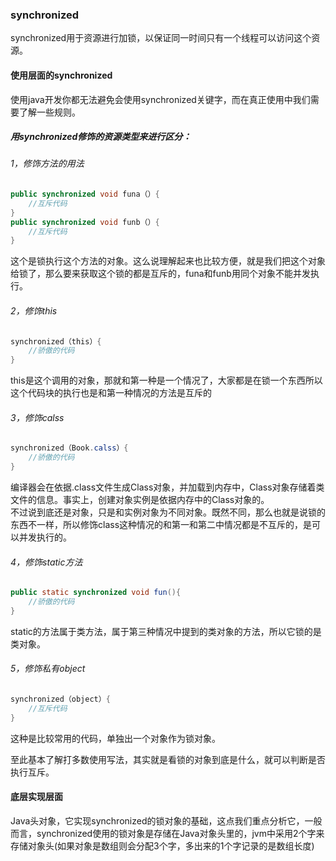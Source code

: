 ### synchronized  
synchronized用于资源进行加锁，以保证同一时间只有一个线程可以访问这个资源。

#### 使用层面的synchronized
使用java开发你都无法避免会使用synchronized关键字，而在真正使用中我们需要了解一些规则。  

##### 用synchronized修饰的资源类型来进行区分：
###### 1，修饰方法的用法
```JAVA
public synchronized void funa（）{
    //互斥代码
}
public synchronized void funb（）{
    //互斥代码
}
```
这个是锁执行这个方法的对象。这么说理解起来也比较方便，就是我们把这个对象给锁了，那么要来获取这个锁的都是互斥的，funa和funb用同个对象不能并发执行。

###### 2，修饰this
```JAVA
synchronized（this）{
    //骄傲的代码
}
```
this是这个调用的对象，那就和第一种是一个情况了，大家都是在锁一个东西所以这个代码块的执行也是和第一种情况的方法是互斥的

###### 3，修饰calss
```JAVA
synchronized（Book.calss）{
    //骄傲的代码
}
```
编译器会在依据.class文件生成Class对象，并加载到内存中，Class对象存储着类文件的信息。事实上，创建对象实例是依据内存中的Class对象的。  
不过说到底还是对象，只是和实例对象为不同对象。既然不同，那么也就是说锁的东西不一样，所以修饰class这种情况的和第一和第二中情况都是不互斥的，是可以并发执行的。

###### 4，修饰static方法
```JAVA
public static synchronized void fun(){
    //骄傲的代码
}
```
static的方法属于类方法，属于第三种情况中提到的类对象的方法，所以它锁的是类对象。

###### 5，修饰私有object
```JAVA
synchronized（object）{
    //互斥代码
}
```
这种是比较常用的代码，单独出一个对象作为锁对象。

至此基本了解打多数使用写法，其实就是看锁的对象到底是什么，就可以判断是否执行互斥。

#### 底层实现层面

Java头对象，它实现synchronized的锁对象的基础，这点我们重点分析它，一般而言，synchronized使用的锁对象是存储在Java对象头里的，jvm中采用2个字来存储对象头(如果对象是数组则会分配3个字，多出来的1个字记录的是数组长度)
